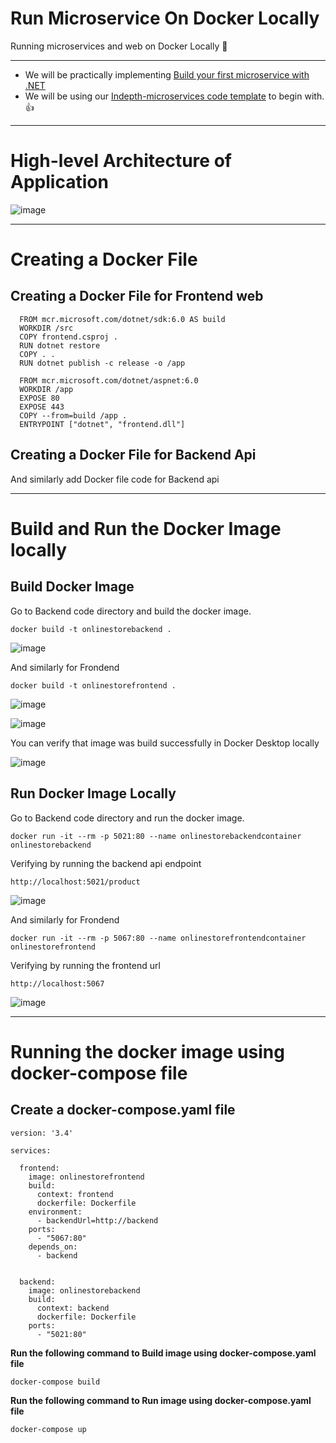 # Run Microservice On Docker Locally
Running microservices and web on Docker Locally :star_struck:

-----

- We will be practically implementing [Build your first microservice with .NET](https://learn.microsoft.com/en-us/training/paths/create-microservices-with-dotnet/)
- We will be using our [Indepth-microservices code template](https://github.com/vivekmvp/indepth-microservices) to begin with. :+1:

----

# High-level Architecture of Application

![image](https://user-images.githubusercontent.com/30829678/192071871-fdd7c8d2-2f9a-4262-a1cd-d32afe211ff1.png)

----

# Creating a Docker File

## Creating a Docker File for Frontend web

```
  FROM mcr.microsoft.com/dotnet/sdk:6.0 AS build
  WORKDIR /src
  COPY frontend.csproj .
  RUN dotnet restore
  COPY . .
  RUN dotnet publish -c release -o /app

  FROM mcr.microsoft.com/dotnet/aspnet:6.0
  WORKDIR /app
  EXPOSE 80
  EXPOSE 443
  COPY --from=build /app .
  ENTRYPOINT ["dotnet", "frontend.dll"]
```



## Creating a Docker File for Backend Api

And similarly add Docker file code for Backend api

----

# Build and Run the Docker Image locally

## Build Docker Image

Go to Backend code directory and build the docker image.

```
docker build -t onlinestorebackend .
```

![image](https://user-images.githubusercontent.com/30829678/192162597-a01be5e2-4b58-4a52-809c-b764252b3950.png)



And similarly for Frondend


```
docker build -t onlinestorefrontend .
```

![image](https://user-images.githubusercontent.com/30829678/192162545-0b6a15e1-851f-4eec-b2ab-f49259ababc0.png)

![image](https://user-images.githubusercontent.com/30829678/192162561-435c5687-5d9b-48b2-8238-3645279f6b96.png)


You can verify that image was build successfully in Docker Desktop locally

![image](https://user-images.githubusercontent.com/30829678/192162614-67d298ac-0186-41b2-8936-10c140cceb9c.png)



## Run Docker Image Locally

Go to Backend code directory and run the docker image.


```
docker run -it --rm -p 5021:80 --name onlinestorebackendcontainer onlinestorebackend
```

Verifying by running the backend api endpoint

```
http://localhost:5021/product
```

![image](https://user-images.githubusercontent.com/30829678/192166967-fdfe544c-3034-40c0-a56d-65d53372117f.png)




And similarly for Frondend

```
docker run -it --rm -p 5067:80 --name onlinestorefrontendcontainer onlinestorefrontend
```

Verifying by running the frontend url

```
http://localhost:5067
```

![image](https://user-images.githubusercontent.com/30829678/192105629-11b9cf64-8933-4dc0-88ce-8f853e3a2b07.png)





----

# Running the docker image using docker-compose file

## Create a docker-compose.yaml file

```
version: '3.4'

services: 

  frontend:
    image: onlinestorefrontend
    build:
      context: frontend
      dockerfile: Dockerfile
    environment: 
      - backendUrl=http://backend
    ports:
      - "5067:80"
    depends_on: 
      - backend


  backend:
    image: onlinestorebackend
    build: 
      context: backend
      dockerfile: Dockerfile
    ports: 
      - "5021:80"
```      

**Run the following command to Build image using docker-compose.yaml file**

```      
docker-compose build
```      

**Run the following command to Run image using docker-compose.yaml file**

```      
docker-compose up
```      
